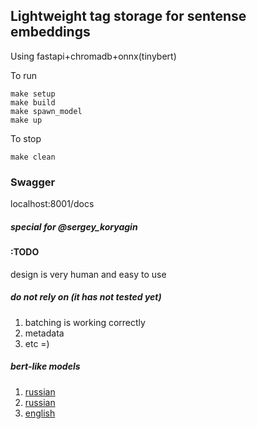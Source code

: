 ## Lightweight tag storage for sentense embeddings
  Using fastapi+chromadb+onnx(tinybert)

  To run
```
make setup
make build
make spawn_model
make up
```

  To stop
```
make clean
```
### Swagger

  localhost:8001/docs


##### special for @sergey_koryagin


#### :TODO
  design is very human and easy to use

##### do not rely on (it has not tested yet)
1.  batching is working correctly
2.  metadata 
3.  etc =)

##### bert-like models
1. [russian](https://huggingface.co/cointegrated/rubert-tiny2)
2. [russian](https://huggingface.co/ai-sage/Giga-Embeddings-instruct)
3. [english](https://huggingface.co/huawei-noah/TinyBERT_General_4L_312D)
